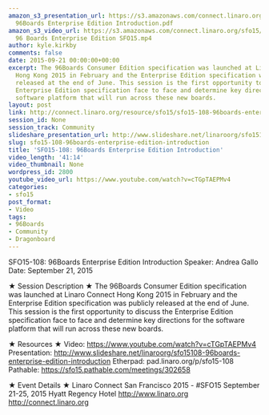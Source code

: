```yaml
---
amazon_s3_presentation_url: https://s3.amazonaws.com/connect.linaro.org/sfo15/Presentations/09-21-Monday/SFO15-108-
  96Boards Enterprise Edition Introduction.pdf
amazon_s3_video_url: https://s3.amazonaws.com/connect.linaro.org/sfo15/Videos/09-21-Monday/SFO15-108
  96 Boards Enterprise Edition SFO15.mp4
author: kyle.kirkby
comments: false
date: 2015-09-21 00:00:00+00:00
excerpt: The 96Boards Consumer Edition specification was launched at Linaro Connect
  Hong Kong 2015 in February and the Enterprise Edition specification was publicly
  released at the end of June. This session is the first opportunity to discuss the
  Enterprise Edition specification face to face and determine key directions for the
  software platform that will run across these new boards.
layout: post
link: http://connect.linaro.org/resource/sfo15/sfo15-108-96boards-enterprise-edition-introduction/
session_id: None
session_track: Community
slideshare_presentation_url: http://www.slideshare.net/linaroorg/sfo15108-96boards-enterprise-edition-introduction
slug: sfo15-108-96boards-enterprise-edition-introduction
title: 'SFO15-108: 96Boards Enterprise Edition Introduction'
video_length: '41:14'
video_thumbnail: None
wordpress_id: 2800
youtube_video_url: https://www.youtube.com/watch?v=cTGpTAEPMv4
categories:
- sfo15
post_format:
- Video
tags:
- 96Boards
- Community
- Dragonboard
---
```


SFO15-108: 96Boards Enterprise Edition Introduction
Speaker: Andrea Gallo
Date: September 21, 2015

★ Session Description ★
The 96Boards Consumer Edition specification was launched at Linaro Connect Hong Kong 2015 in February and the Enterprise Edition specification was publicly released at the end of June. This session is the first opportunity to discuss the Enterprise Edition specification face to face and determine key directions for the software platform that will run across these new boards.

★ Resources ★ 
Video: https://www.youtube.com/watch?v=cTGpTAEPMv4
Presentation:  http://www.slideshare.net/linaroorg/sfo15108-96boards-enterprise-edition-introduction
Etherpad: pad.linaro.org/p/sfo15-108
Pathable: https://sfo15.pathable.com/meetings/302658   


★ Event Details ★ 
Linaro Connect San Francisco 2015 - #SFO15 
September 21-25, 2015 
Hyatt Regency Hotel 
http://www.linaro.org
http://connect.linaro.org
